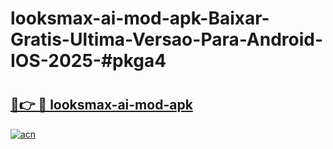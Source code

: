 # looksmax-ai-mod-apk-Baixar-Gratis-Ultima-Versao-Para-Android-IOS-2025-#pkga4

# <h2><a href="https://ainizakaria.my?title=looksmax-ai-mod-apk&ref=24M">🔗👉 🔴 looksmax-ai-mod-apk</a></h2>

[![acn](https://github.com/user-attachments/assets/0f9c940e-d8b0-45ae-aac7-cd30a18b3e1c)](https://ainizakaria.my?title=looksmax-ai-mod-apk&ref=24M)

